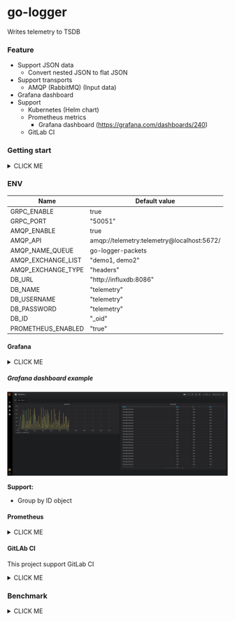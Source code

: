 # go-logger

Writes telemetry to TSDB

### Feature

+ Support JSON data
    + Convert nested JSON to flat JSON
+ Support transports
    + AMQP (RabbitMQ) (Input data)
+ Grafana dashboard
+ Support
  + Kubernetes (Helm chart)
  + Prometheus metrics
    + Grafana dashboard (https://grafana.com/dashboards/240)
  + GitLab CI

### Getting start

<details><summary>CLICK ME</summary>
<p>

```
# Run services
$ docker-compose up
```

</p>
</details>

### ENV

| Name                  | Default value                              |
|-----------------------|--------------------------------------------|
| GRPC_ENABLE           | true                                       |
| GRPC_PORT             | "50051"                                    |
| AMQP_ENABLE           | true                                       |
| AMQP_API              | amqp://telemetry:telemetry@localhost:5672/ |
| AMQP_NAME_QUEUE       | go-logger-packets                          |
| AMQP_EXCHANGE_LIST    | "demo1, demo2"                             |
| AMQP_EXCHANGE_TYPE    | "headers"                                  |
| DB_URL                | "http://influxdb:8086"                     |
| DB_NAME               | "telemetry"                                |
| DB_USERNAME           | "telemetry"                                |
| DB_PASSWORD           | "telemetry"                                |
| DB_ID                 | "_oid"                                     |
| PROMETHEUS_ENABLED    | "true"                                     |

#### Grafana

<details><summary>CLICK ME</summary></details>

##### Grafana dashboard example

![Grafana dashboard example](./docs/grafana-example-dashboard.png)

**Support:**
- Group by ID object

</p>
</details>

#### Prometheus

<details><summary>CLICK ME</summary>

Prometheus metrics `localhost:9090/metrics`

Prometheus metrics:
- Basic metrics
</details>

#### GitLAb CI

This project support GitLab CI

<details><summary>CLICK ME</summary>
<p>

| Name                  | Description                                |
|-----------------------|--------------------------------------------|
| DOCKER_PASS           | --                                         |
| DOCKER_USER           | --                                         |
| GITHUB_PASSWORD       | --                                         |
| GITHUB_REPOSITORY_URL | --                                         |
| GITHUB_USER           | --                                         |
| HELM_CONTEXT          | --                                         |
| PROJECT_NAMESPACE     | --                                         |
| INFLUXDB_NODE_SELECT  | --                                         |

</p>
</details>


### Benchmark

<details><summary>CLICK ME</summary>
<p>

##### Run bot

Run `go run /tests/bot/bot.go`

##### Read from AMQP queue (1M message/1 instance)

![read_packets](./docs/read_packet.png)

</p>
</details>
